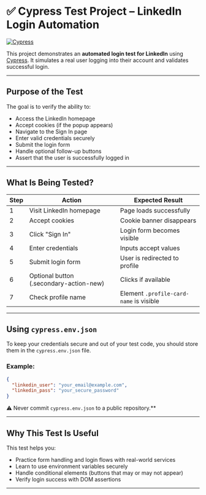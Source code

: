 # ✅ Cypress Test Project – LinkedIn Login Automation

[![Cypress](https://img.shields.io/badge/tested%20with-Cypress-4fc08d.svg)](https://www.cypress.io/)

This project demonstrates an **automated login test for LinkedIn** using [Cypress](https://www.cypress.io/). It simulates a real user logging into their account and validates successful login.

---

## Purpose of the Test

The goal is to verify the ability to:

- Access the LinkedIn homepage
- Accept cookies (if the popup appears)
- Navigate to the Sign In page
- Enter valid credentials securely
- Submit the login form
- Handle optional follow-up buttons
- Assert that the user is successfully logged in

---

## What Is Being Tested?

| Step | Action | Expected Result |
|------|--------|-----------------|
| 1 | Visit LinkedIn homepage | Page loads successfully |
| 2 | Accept cookies | Cookie banner disappears |
| 3 | Click "Sign In" | Login form becomes visible |
| 4 | Enter credentials | Inputs accept values |
| 5 | Submit login form | User is redirected to profile |
| 6 | Optional button (.secondary-action-new) | Clicks if available |
| 7 | Check profile name | Element `.profile-card-name` is visible |

---

## Using `cypress.env.json`

To keep your credentials secure and out of your test code, you should store them in the `cypress.env.json` file.

### Example:

```json
{
  "linkedin_user": "your_email@example.com",
  "linkedin_pass": "your_secure_password"
}
```


⚠️ Never commit `cypress.env.json` to a public repository.**

---

## Why This Test Is Useful

This test helps you:

- Practice form handling and login flows with real-world services
- Learn to use environment variables securely
- Handle conditional elements (buttons that may or may not appear)
- Verify login success with DOM assertions

---
